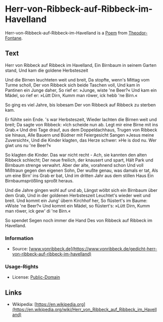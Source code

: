# Herr-von-Ribbeck-auf-Ribbeck-im-Havelland

Herr-von-Ribbeck-auf-Ribbeck-im-Havelland is a [Poem](60005002.md) from [Theodor-Fontane](70000084.md).

## Text

Herr von Ribbeck auf Ribbeck im Havelland,
Ein Birnbaum in seinem Garten stand,
Und kam die goldene Herbsteszeit

Und die Birnen leuchteten weit und breit,
Da stopfte, wenn's Mittag vom Turme scholl,
Der von Ribbeck sich beide Taschen voll,
Und kam in Pantinen ein Junge daher,
So rief er: »Junge, wiste 'ne Beer?«
Und kam ein Mädel, so rief er: »Lütt Dirn,
Kumm man röwer, ick hebb 'ne Birn.«

So ging es viel Jahre, bis lobesam
Der von Ribbeck auf Ribbeck zu sterben kam.

Er fühlte sein Ende. 's war Herbsteszeit,
Wieder lachten die Birnen weit und breit;
Da sagte von Ribbeck: »Ich scheide nun ab.
Legt mir eine Birne mit ins Grab.«
Und drei Tage drauf, aus dem Doppeldachhaus,
Trugen von Ribbeck sie hinaus,
Alle Bauern und Büdner mit Feiergesicht
Sangen »Jesus meine Zuversicht«,
Und die Kinder klagten, das Herze schwer:
»He is dod nu. Wer giwt uns nu 'ne Beer?«

So klagten die Kinder. Das war nicht recht -
Ach, sie kannten den alten Ribbeck schlecht;
Der neue freilich, der knausert und spart,
Hält Park und Birnbaum strenge verwahrt.
Aber der alte, vorahnend schon
Und voll Mißtraun gegen den eigenen Sohn,
Der wußte genau, was damals er tat,
Als um eine Birn' ins Grab er bat,
Und im dritten Jahr aus dem stillen Haus
Ein Birnbaumsprößling sproßt heraus.

Und die Jahre gingen wohl auf und ab,
Längst wölbt sich ein Birnbaum über dem Grab,
Und in der goldenen Herbsteszeit
Leuchtet's wieder weit und breit.
Und kommt ein Jung' übern Kirchhof her,
So flüstert's im Baume: »Wiste 'ne Beer?«
Und kommt ein Mädel, so flüstert's: »Lütt Dirn,
Kumm man röwer, ick gew' di 'ne Birn.«

So spendet Segen noch immer die Hand
Des von Ribbeck auf Ribbeck im Havelland.

### Information

- Source: [www.vonribbeck.de](https://www.vonribbeck.de/gedicht-herr-von-ribbeck-auf-ribbeck-im-havelland)

### Usage-Rights

- License: [Public-Domain](670017.md)

## Links

- Wikipedia: [https://en.wikipedia.org](https://en.wikipedia.org/wiki/Herr_von_Ribbeck_auf_Ribbeck_im_Havelland)
